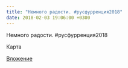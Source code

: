 ```yaml
---
title: "Немного радости. #русфурренция2018"
date: 2018-02-03 19:06:00 +0300
---
```


Немного радости. #русфурренция2018

Карта

[Вложение](/assets/vk_photos/2/XG4TOQdfg2Q.jpg)
